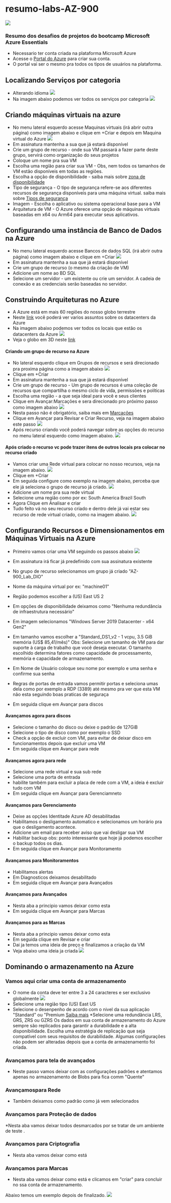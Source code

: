 # resumo-labs-AZ-900

![](assets/2202518.jpg)
### Resumo dos desafios de projetos do bootcamp Microsoft Azure Essentials

* Necessario ter conta criada na plataforma Microsoft Azure
* Acesse o [Portal do Azure](https://azure.microsoft.com/pt-br/get-started/azure-portal/) para criar sua conta.
* O portal vai ser o mesmo pra todos os tipos de usuários na plataforma.

## Localizando Serviços por categoria

* Alterando idioma 
![](assets/232952.png)
* Na imagem abaixo podemos ver todos os serviços por categoria
![](assets/234516.png)

## Criando máquinas virtuais na azure

* No menu lateral esquerdo acesse Maquinas virtuais (irá abrir outra página) como imagem abaixo e clique em +Criar e depois em Maquina virtual do Azure
![](assets/000315.png) 
* Em assinatura mantenha a sua que já estará disponível
* Crie um grupo de recurso - onde sua VM passará a fazer parte deste grupo, servirá como organização do seus projetos
* Coloque um nome pra sua VM
* Escolha uma região para criar sua VM - Obs, nem todos os tamanhos de VM estão disponíveis em todas as regiões.
* Escolha a opção de disponibilidade - saiba mais sobre [zona de disponibilidade](https://learn.microsoft.com/pt-br/azure/virtual-machines/availability)
* Tipo de segurança - O tipo de segurança refere-se aos diferentes recursos de segurança disponíveis para uma máquina virtual. saiba mais sobre [Tipos de segurança](https://learn.microsoft.com/pt-br/azure/virtual-machines/trusted-launch)
* Imagem - Escolha o aplicativo ou sistema operacional base para a VM
* Arquitetura de VM - 
O Azure oferece uma opção de máquinas virtuais baseadas em x64 ou Arm64 para executar seus aplicativos.

## Configurando uma instância de Banco de Dados na Azure
* No menu lateral esquerdo acesse Bancos de dados SQL (irá abrir outra página) como imagem abaixo e clique em +Criar
![](assets/003517.png)
* Em assinatura mantenha a sua que já estará disponível
* Crie um grupo de recurso (o mesmo da criação de VM)
* Adicione um nome ao BD SQL
* Selecione um servidor - um existente ou crie um servidor. A cadeia de conexão e as credenciais serão baseadas no servidor.
## Construindo Arquiteturas no Azure
* A Azure está em mais 60 regiões do nosso globo terrestre
* Neste [link](https://azure.microsoft.com/en-us/explore/global-infrastructure) você poderá ver varios assuntos sobre os datacenters da Azure
* Na imagem abaixo podemos ver todos os locais que estão os datacenters da Azure
![](assets/005041.png)
* Veja o globo em 3D neste [link](https://datacenters.microsoft.com/globe/explore)

#### Criando um grupo de recurso na Azure
* No lateral esquerdo clique em Grupos de recursos e será direcionado pra proxima página como a imagem abaixo
![](assets/010644.png)
* Clique em +Criar
* Em assinatura mantenha a sua que já estará disponível
* Crie um grupo de recurso - Um grupo de recursos é uma coleção de recursos que compartilha o mesmo ciclo de vida, permissões e políticas
* Escolha uma região - a que seja ideal para você e seus clientes
* Clique em Avançar:Marcações e sera direcionado pro próximo passo como imagem abaixo
![](assets/011452.png)
* Nesta passo não é obrigatório, saiba mais em [Marcações](https://learn.microsoft.com/pt-br/azure/azure-resource-manager/management/tag-resources)
* Clique em Avançar para Revisar e Criar Recurso, veja na imagem abaixo este passo
![](assets/011920.png)
* Após recurso criando você poderá navegar sobre as opções do recurso no menu lateral esquerdo como imagem abaixo.
![](assets/012344.png)
#### Após criado o recurso vc pode trazer itens de outros locais pra colocar no recurso criado
* Vamos criar uma Rede virtual para colocar no nosso recursos, veja na imagem abaixo.
![](assets/012812.png)
* Clique em +Criar
* Em seguida configure como exemplo na imagem abaixo, perceba que ele já seleciona o grupo de recurso já criado.
![](assets/013236.png)
* Adicione um nome pra sua rede virtual
* Selecione uma região como por ex: South America Brazil South
* Agora Clique em Analisar e criar
* Tudo feito vá no seu recurso criado e dentro dele já vai estar seu recurso de rede virtual criado, como na imagem abaixo.
![](assets/013632.png)

## Configurando Recursos e Dimensionamentos em Máquinas Virtuais na Azure
* Primeiro vamos criar uma VM seguindo os passos abaixo
![](assets/225451.png)

* Em assinatura irá ficar já predefinido com sua assinatura existente
* No grupo de recurso selecionamos um grupo já criado "AZ-900_Lab_DIO"
* Nome da máquina virtual por ex: "machine01"
* Região podemos escolher a (US) East US 2
* Em opções de disponibilidade deixamos como "Nenhuma redundância de infraestrutura necessário"
* Em imagem selecionamos "Windows Server 2019 Datacenter - x64 Gen2"
* Em tamanho vamos escolher a "Standard_DS1_v2 - 1 vcpu, 3.5 GiB memória (US$ 85,41/mês)" Obs: Selecione um tamanho de VM para dar suporte à carga de trabalho que você deseja executar. O tamanho escolhido determina fatores como capacidade de processamento, memória e capacidade de armazenamento.
* Em Nome de Usuário coloque seu nome por exemplo e uma senha e confirme sua senha
* Regras de portas de entrada vamos permitir portas e seleciona umas dela como por exemplo a RDP (3389) até mesmo pra ver que esta VM não esta seguindo boas praticas de seguraça
* Em seguida clique em Avançar para discos
#### Avançamos agora para discos
* Selecione o tamanho do disco ou deixe o padrão de 127GiB
* Selecione o tipo de disco como por exemplo o SSD
* Check a opção de excluir com VM, para evitar de deixar disco em funcionamentos depois que excluir uma VM
* Em seguida clique em Avançar para rede
#### Avançamos agora para rede
* Selecione uma rede virtual e sua sub rede
* Selecione uma porta de entrada
* habilite também para excluir a placa de rede com a VM, a ideia é excluir tudo com VM
* Em seguida clique em Avançar para Gerenciamneto
#### Avançamos para Gerenciamento
* Deixe as opções Identitade Azure AD desabilitadas
* Habilitamos o desligamento automatico e selecionamos um horário pra que o desligamento acontece.
* Adicione um email para receber aviso que vai desligar sua VM
* Habilitar backup obs: ponto interessante que hoje já podemos escolher o backup todos os dias.
* Em seguida clique em Avançar para Monitoramento
#### Avançamos para Monitoramentos
* Habilitamos alertas
* Em Diagnosticos deixamos desabilitado
* Em seguida clique em Avançar para Avançados
#### Avançamos para Avançados
* Nesta aba a principio vamos deixar como esta
* Em seguida clique em Avançar para Marcas
#### Avançamos para as Marcas
* Nesta aba a principio vamos deixar como esta
* Em seguida clique em Revisar e criar
* Dai ja temos uma ideia de preço e finalizamos a criação da VM
* Veja abaixo uma ideia ja criada
![](assets/001349.png)

## Dominando o armazenamento na Azure
### Vamos aqui criar uma conta de armazenamento
* O nome da conta deve ter entre 3 a 24 caracteres e ser exclusivo globalmente
![](assets/234117.png)
* Selecione uma região tipo (US) East US
* Selecione o desenpenho de acordo com o nivel da sua aplicação "Standard" ou "Premium [Saiba mais](https://learn.microsoft.com/en-us/azure/storage/common/storage-account-overview#performance-tiers)
*Selecione uma redundância LRS, GRS, ZRS ou GZRS 
Os dados em sua conta de armazenamento do Azure sempre são replicados para garantir a durabilidade e a alta disponibilidade. Escolha uma estratégia de replicação que seja compatível com seus requisitos de durabilidade. Algumas configurações não podem ser alteradas depois que a conta de armazenamento foi criada.
### Avançamos para tela de avançados
* Neste passo vamos deixar com as configurações padrões e atentamos apenas no armazenamento de Blobs para fica comm "Quente"

### Avançamospara Rede
* Também deixamos como padrão como já vem selecionados

### Avançamos para Proteção de dados
*Nesta aba vamos deixar todos desmarcados por se tratar de um ambiente de teste 
.

### Avançamos para Criptografia
* Nesta aba vamos deixar como está

### Avançamos para Marcas
* Nesta aba vamos deixar como está e clicamos em "criar" para concluir no ssa conta de armazenamento.
 
 Abaixo temos um exemplo depois de finalizado.
 ![](assets/223851.png)
